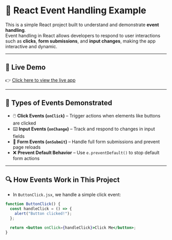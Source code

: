 # 🧪 React Event Handling Example

This is a simple React project built to understand and demonstrate **event handling**.  
Event handling in React allows developers to respond to user interactions such as **clicks**, **form submissions**, and **input changes**, making the app interactive and dynamic.

---

## 🔗 Live Demo

👉 [Click here to view the live app](https://react-event-handling-rho.vercel.app/)

---

## 🧠 Types of Events Demonstrated

- 🖱️ **Click Events (`onClick`)** – Trigger actions when elements like buttons are clicked  
- ⌨️ **Input Events (`onChange`)** – Track and respond to changes in input fields  
- 📨 **Form Events (`onSubmit`)** – Handle full form submissions and prevent page reloads  
- ❌ **Prevent Default Behavior** – Use `e.preventDefault()` to stop default form actions  

---

## 🔍 How Events Work in This Project

- In `ButtonClick.jsx`, we handle a simple click event:

```jsx
function ButtonClick() {
  const handleClick = () => {
    alert("Button clicked!");
  };

  return <button onClick={handleClick}>Click Me</button>;
}
